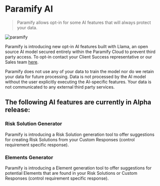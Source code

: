 # Paramify AI

> Paramify allows opt-in for some AI features that will always protect your data.

![paramify](/assets/hero-paramify.png)

Paramify is introducing new opt-in AI features built with Llama, an open source AI model secured entirely within the Paramify Cloud to prevent third party access. To opt-in contact your Client Success representative or our Sales team [here](https://www.paramify.com/contact-us).

Paramify does not use any of your data to train the model nor do we retain your data for future processing. Data is not processed by the AI model without the user explicitly executing the AI-specific features. Your data is not communicated to any external third party services.

## The following AI features are currently in Alpha release:

### Risk Solution Generator

Paramify is introducing a Risk Solution generation tool to offer suggestions for creating Risk Solutions from your Custom Responses (control requirement specific response).

### Elements Generator

Paramify is introducing a Element generation tool to offer suggestions for potential Elements that are found in your Risk Solutions or Custom Responses (control requirement specific response).
